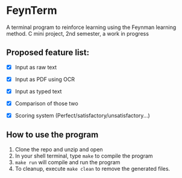 # FeynTerm

A terminal program to reinforce learning using the Feynman learning method. C mini project, 2nd semester, a work in progress

## Proposed feature list:

- [x] Input as raw text

- [x] Input as PDF using OCR

- [x] Input as typed text

- [x] Comparison of those two 

- [x] Scoring system (Perfect/satisfactory/unsatisfactory...)

## How to use the program
1. Clone the repo and unzip and open
2. In your shell terminal, type ```make``` to compile the program
3. ```make run``` will compile and run the program
4. To cleanup, execute ```make clean``` to remove the generated files.
